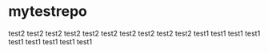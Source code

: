 # mytestrepo

test2
test2
test2
test2
test2
test2
test2
test2
test2
test2
test1
test1
test1
test1
test1
test1
test1
test1
test1

